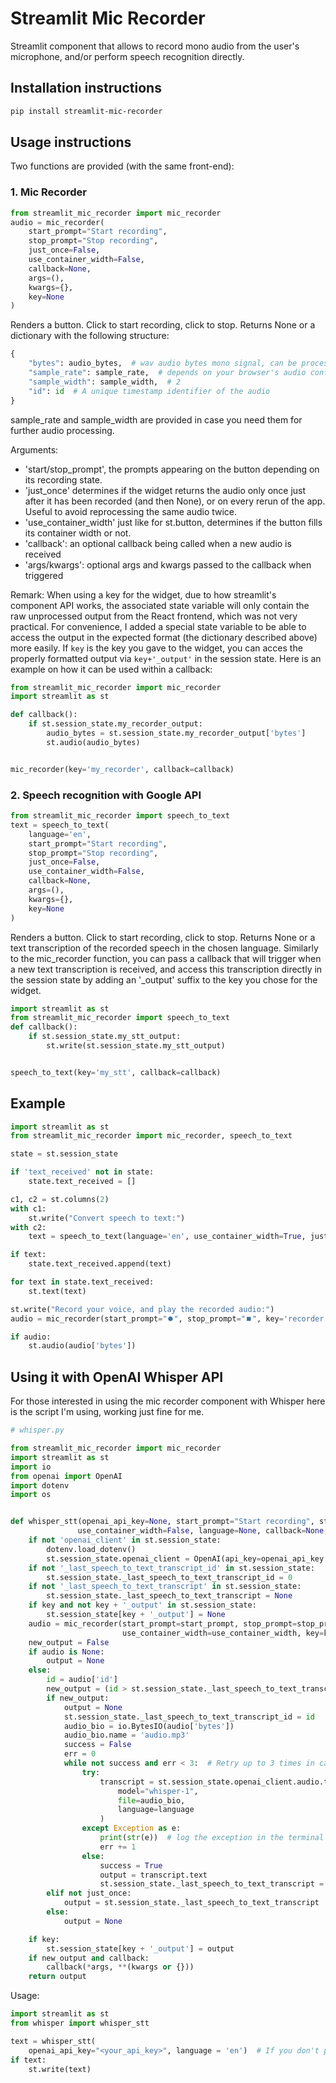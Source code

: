 # Streamlit Mic Recorder

Streamlit component that allows to record mono audio from the user's microphone, and/or perform speech recognition
directly.

## Installation instructions

```sh
pip install streamlit-mic-recorder
```

## Usage instructions

Two functions are provided (with the same front-end):

### 1. Mic Recorder

```python
from streamlit_mic_recorder import mic_recorder
audio = mic_recorder(
    start_prompt="Start recording",
    stop_prompt="Stop recording",
    just_once=False,
    use_container_width=False,
    callback=None,
    args=(),
    kwargs={},
    key=None
)
```

Renders a button. Click to start recording, click to stop. Returns None or a dictionary with the following structure:

```python
{
    "bytes": audio_bytes,  # wav audio bytes mono signal, can be processed directly by st.audio
    "sample_rate": sample_rate,  # depends on your browser's audio configuration
    "sample_width": sample_width,  # 2
    "id": id  # A unique timestamp identifier of the audio
}
```

sample_rate and sample_width are provided in case you need them for further audio processing.

Arguments:

- 'start/stop_prompt', the prompts appearing on the button depending on its recording state.
- 'just_once' determines if the widget returns the audio only once just after it has been recorded (and then None), or
  on every rerun of the app. Useful to avoid reprocessing the same audio twice.
- 'use_container_width' just like for st.button, determines if the button fills its container width or not.
- 'callback': an optional callback being called when a new audio is received
- 'args/kwargs': optional args and kwargs passed to the callback when triggered

Remark:
When using a key for the widget, due to how streamlit's component API works, the associated state variable will only
contain the raw unprocessed output from the React frontend, which was not very practical.
For convenience, I added a special state variable to be able to access the output in the expected format (the dictionary
described above) more easily. If `key` is the key you gave to the widget, you can acces the properly formatted output
via `key+'_output'` in the session state.
Here is an example on how it can be used within a callback:

```python
from streamlit_mic_recorder import mic_recorder
import streamlit as st

def callback():
    if st.session_state.my_recorder_output:
        audio_bytes = st.session_state.my_recorder_output['bytes']
        st.audio(audio_bytes)


mic_recorder(key='my_recorder', callback=callback)
```

### 2. Speech recognition with Google API

```python
from streamlit_mic_recorder import speech_to_text
text = speech_to_text(
    language='en',
    start_prompt="Start recording",
    stop_prompt="Stop recording",
    just_once=False,
    use_container_width=False,
    callback=None,
    args=(),
    kwargs={},
    key=None
)
```

Renders a button. Click to start recording, click to stop. Returns None or a text transcription of the recorded speech
in the chosen language.
Similarly to the mic_recorder function, you can pass a callback that will trigger when a new text transcription is
received, and access this transcription directly in the session state by adding an '_output' suffix to the key you chose
for the widget.

```python
import streamlit as st
from streamlit_mic_recorder import speech_to_text
def callback():
    if st.session_state.my_stt_output:
        st.write(st.session_state.my_stt_output)


speech_to_text(key='my_stt', callback=callback)
```

## Example

```python
import streamlit as st
from streamlit_mic_recorder import mic_recorder, speech_to_text

state = st.session_state

if 'text_received' not in state:
    state.text_received = []

c1, c2 = st.columns(2)
with c1:
    st.write("Convert speech to text:")
with c2:
    text = speech_to_text(language='en', use_container_width=True, just_once=True, key='STT')

if text:
    state.text_received.append(text)

for text in state.text_received:
    st.text(text)

st.write("Record your voice, and play the recorded audio:")
audio = mic_recorder(start_prompt="⏺️", stop_prompt="⏹️", key='recorder')

if audio:
    st.audio(audio['bytes'])
```

## Using it with OpenAI Whisper API

For those interested in using the mic recorder component with Whisper here is the script I'm using, working just fine
for me.

```python
# whisper.py

from streamlit_mic_recorder import mic_recorder
import streamlit as st
import io
from openai import OpenAI
import dotenv
import os


def whisper_stt(openai_api_key=None, start_prompt="Start recording", stop_prompt="Stop recording", just_once=False,
               use_container_width=False, language=None, callback=None, args=(), kwargs=None, key=None):
    if not 'openai_client' in st.session_state:
        dotenv.load_dotenv()
        st.session_state.openai_client = OpenAI(api_key=openai_api_key or os.getenv('OPENAI_API_KEY'))
    if not '_last_speech_to_text_transcript_id' in st.session_state:
        st.session_state._last_speech_to_text_transcript_id = 0
    if not '_last_speech_to_text_transcript' in st.session_state:
        st.session_state._last_speech_to_text_transcript = None
    if key and not key + '_output' in st.session_state:
        st.session_state[key + '_output'] = None
    audio = mic_recorder(start_prompt=start_prompt, stop_prompt=stop_prompt, just_once=just_once,
                         use_container_width=use_container_width, key=key)
    new_output = False
    if audio is None:
        output = None
    else:
        id = audio['id']
        new_output = (id > st.session_state._last_speech_to_text_transcript_id)
        if new_output:
            output = None
            st.session_state._last_speech_to_text_transcript_id = id
            audio_bio = io.BytesIO(audio['bytes'])
            audio_bio.name = 'audio.mp3'
            success = False
            err = 0
            while not success and err < 3:  # Retry up to 3 times in case of OpenAI server error.
                try:
                    transcript = st.session_state.openai_client.audio.transcriptions.create(
                        model="whisper-1",
                        file=audio_bio,
                        language=language
                    )
                except Exception as e:
                    print(str(e))  # log the exception in the terminal
                    err += 1
                else:
                    success = True
                    output = transcript.text
                    st.session_state._last_speech_to_text_transcript = output
        elif not just_once:
            output = st.session_state._last_speech_to_text_transcript
        else:
            output = None

    if key:
        st.session_state[key + '_output'] = output
    if new_output and callback:
        callback(*args, **(kwargs or {}))
    return output
```

Usage:

```python
import streamlit as st
from whisper import whisper_stt

text = whisper_stt(
    openai_api_key="<your_api_key>", language = 'en')  # If you don't pass an API key, the function will attempt to load a .env file in the current directory and retrieve it as an environment variable : 'OPENAI_API_KEY'.
if text:
    st.write(text)
```
